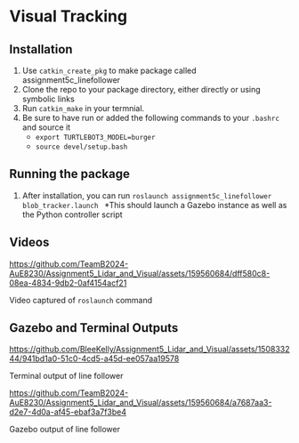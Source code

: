 # Visual Tracking
## Installation
1. Use ``catkin_create_pkg`` to make package called assignment5c_linefollower
2. Clone the repo to your package directory, either directly or using symbolic links
3. Run ``catkin_make`` in your termnial.
4. Be sure to have run or added the following commands to your ``.bashrc`` and source it
   * ``export TURTLEBOT3_MODEL=burger``
   *  ``source devel/setup.bash``
## Running the package
1. After installation, you can run ``roslaunch assignment5c_linefollower blob_tracker.launch ``
   *This should launch a Gazebo instance as well as the Python controller script
## Videos

https://github.com/TeamB2024-AuE8230/Assignment5_Lidar_and_Visual/assets/159560684/dff580c8-08ea-4834-9db2-0af4154acf21

Video captured of ``roslaunch`` command

## Gazebo and Terminal Outputs
https://github.com/BleeKelly/Assignment5_Lidar_and_Visual/assets/150833244/941bd1a0-51c0-4cd5-a45d-ee057aa19578




Terminal output of line follower

https://github.com/TeamB2024-AuE8230/Assignment5_Lidar_and_Visual/assets/159560684/a7687aa3-d2e7-4d0a-af45-ebaf3a7f3be4

Gazebo output of line follower
